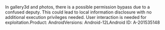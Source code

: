 In gallery3d and photos, there is a possible permission bypass due to a confused deputy. This could lead to local information disclosure with no additional execution privileges needed. User interaction is needed for exploitation.Product: AndroidVersions: Android-12LAndroid ID: A-201535148